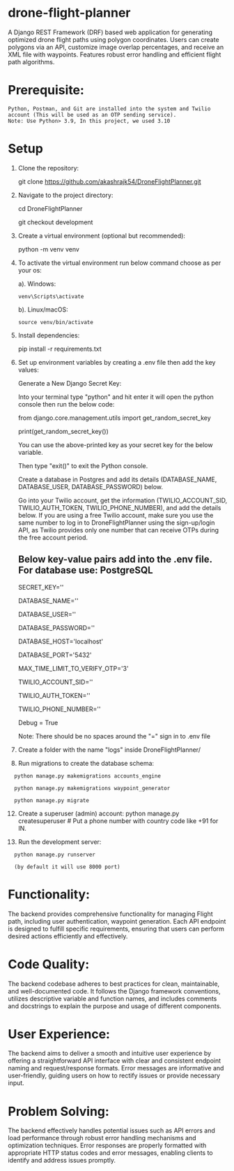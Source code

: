 # drone-flight-planner
A Django REST Framework (DRF) based web application for generating optimized drone flight paths using polygon coordinates. Users can create polygons via an API, customize image overlap percentages, and receive an XML file with waypoints. Features robust error handling and efficient flight path algorithms.

# Prerequisite:
    Python, Postman, and Git are installed into the system and Twilio account (This will be used as an OTP sending service).
    Note: Use Python> 3.9, In this project, we used 3.10

# Setup

   1. Clone the repository:

      git clone https://github.com/akashrajk54/DroneFlightPlanner.git
      
   3. Navigate to the project directory:

      cd DroneFlightPlanner

      git checkout development

   5. Create a virtual environment (optional but recommended):

       python -m venv venv

   6. To activate the virtual environment run below command choose as per your os:

      a). Windows:

          venv\Scripts\activate

      b). Linux/macOS:

          source venv/bin/activate

   8. Install dependencies:

      pip install -r requirements.txt

   9. Set up environment variables by creating a .env file then add the key values:

       Generate a New Django Secret Key:

       Into your terminal type "python" and hit enter it will open the python console then run the below code:

       from django.core.management.utils import get_random_secret_key

       print(get_random_secret_key())

       You can use the above-printed key as your secret key for the below variable.

       Then type "exit()" to exit the Python console.

       Create a database in Postgres and add its details (DATABASE_NAME, DATABASE_USER, DATABASE_PASSWORD) below.

       Go into your Twilio account, get the information (TWILIO_ACCOUNT_SID, TWILIO_AUTH_TOKEN, TWILIO_PHONE_NUMBER), and add the details below. If you are using a free Twilio account, make sure you use the same number to log in to DroneFlightPlanner using the sign-up/login API, as Twilio provides only one number that can receive OTPs during the free account period.

       ## Below key-value pairs add into the .env file. For database use: PostgreSQL

       SECRET_KEY=''

       DATABASE_NAME=''

       DATABASE_USER=''

       DATABASE_PASSWORD=''

       DATABASE_HOST='localhost'

       DATABASE_PORT='5432'

       MAX_TIME_LIMIT_TO_VERIFY_OTP='3'

       TWILIO_ACCOUNT_SID=''

       TWILIO_AUTH_TOKEN=''

       TWILIO_PHONE_NUMBER=''

       Debug = True

       Note: There should be no spaces around the "=" sign in to .env file

   10. Create a folder with the name "logs" inside DroneFlightPlanner/

   11. Run migrations to create the database schema:
       
      python manage.py makemigrations accounts_engine
      
      python manage.py makemigrations waypoint_generator
      
      python manage.py migrate

   12. Create a superuser (admin) account:
      python manage.py createsuperuser  # Put a phone number with country code like +91 for IN.

   13. Run the development server:

      python manage.py runserver
      
      (by default it will use 8000 port)



# Functionality:
The backend provides comprehensive functionality for managing Flight path, including user authentication, waypoint generation. Each API endpoint is designed to fulfill specific requirements, ensuring that users can perform desired actions efficiently and effectively.

# Code Quality:
The backend codebase adheres to best practices for clean, maintainable, and well-documented code. It follows the Django framework conventions, utilizes descriptive variable and function names, and includes comments and docstrings to explain the purpose and usage of different components.
# User Experience:
The backend aims to deliver a smooth and intuitive user experience by offering a straightforward API interface with clear and consistent endpoint naming and request/response formats. Error messages are informative and user-friendly, guiding users on how to rectify issues or provide necessary input.

# Problem Solving:
The backend effectively handles potential issues such as API errors and load performance through robust error handling mechanisms and optimization techniques. Error responses are properly formatted with appropriate HTTP status codes and error messages, enabling clients to identify and address issues promptly.

